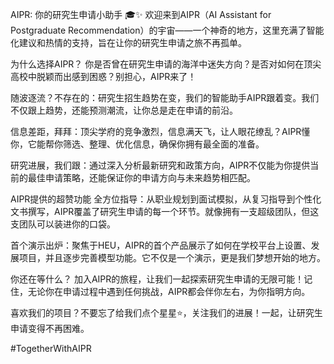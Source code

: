 AIPR: 你的研究生申请小助手 🎓✨
欢迎来到AIPR（AI Assistant for Postgraduate Recommendation）的宇宙——一个神奇的地方，这里充满了智能化建议和热情的支持，旨在让你的研究生申请之旅不再孤单。

为什么选择AIPR？
你是否曾在研究生申请的海洋中迷失方向？是否对如何在顶尖高校中脱颖而出感到困惑？别担心，AIPR来了！

随波逐流？不存在的：研究生招生趋势在变，我们的智能助手AIPR跟着变。我们不仅跟上趋势，还能预测潮流，让你总是走在申请的前沿。

信息差距，拜拜：顶尖学府的竞争激烈，信息满天飞，让人眼花缭乱？AIPR懂你，它能帮你筛选、整理、优化信息，确保你拥有最全面的准备。

研究进展，我们跟：通过深入分析最新研究和政策方向，AIPR不仅能为你提供当前的最佳申请策略，还能保证你的申请方向与未来趋势相匹配。

AIPR提供的超赞功能
全方位指导：从职业规划到面试模拟，从复习指导到个性化文书撰写，AIPR覆盖了研究生申请的每一个环节。就像拥有一支超级团队，但这支团队可以装进你的口袋。

首个演示出炉：聚焦于HEU，AIPR的首个产品展示了如何在学校平台上设置、发展项目，并且逐步完善模型功能。它不仅是一个演示，更是我们梦想开始的地方。

你还在等什么？
加入AIPR的旅程，让我们一起探索研究生申请的无限可能！记住，无论你在申请过程中遇到任何挑战，AIPR都会伴你左右，为你指明方向。

喜欢我们的项目？不要忘了给我们点个星星⭐️，关注我们的进展！一起，让研究生申请变得不再困难。

#TogetherWithAIPR
